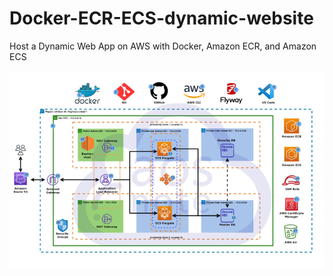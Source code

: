 # Docker-ECR-ECS-dynamic-website
Host a Dynamic Web App on AWS with Docker, Amazon ECR, and Amazon ECS

![images](images/Screenshot_1.png)
